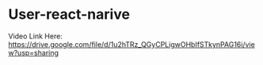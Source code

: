 # User-react-narive
Video Link Here: 
  https://drive.google.com/file/d/1u2hTRz_QGyCPLigwOHbIfSTkynPAG16i/view?usp=sharing
